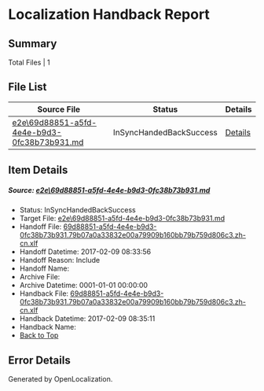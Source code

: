 # <a name='report-top'></a> Localization Handback Report

## Summary
 Total Files | 1

## File List
 Source File | Status | Details 
 ----------- | ------ | ------- 
 [e2e\69d88851-a5fd-4e4e-b9d3-0fc38b73b931.md](https://github.com/OpenLocalizationTestOrg/ol-test0/blob/8cc5e1480ca0ef48dac158b08d591cfd7e8b7bf3/e2e/69d88851-a5fd-4e4e-b9d3-0fc38b73b931.md) | InSyncHandedBackSuccess | [Details](#9f9988fb175715b0c856208e84765ab77a2a429f1)

## Item Details
##### <a name='9f9988fb175715b0c856208e84765ab77a2a429f1'></a> Source: [e2e\69d88851-a5fd-4e4e-b9d3-0fc38b73b931.md](https://github.com/OpenLocalizationTestOrg/ol-test0/blob/8cc5e1480ca0ef48dac158b08d591cfd7e8b7bf3/e2e/69d88851-a5fd-4e4e-b9d3-0fc38b73b931.md)
* Status: InSyncHandedBackSuccess
* Target File: [e2e\69d88851-a5fd-4e4e-b9d3-0fc38b73b931.md](https://github.com/OpenLocalizationTestOrg/ol-test0-zhcn/blob/edbb801252f9a8ce09929d90cdbb96dd701bdc0f/e2e/69d88851-a5fd-4e4e-b9d3-0fc38b73b931.md)
* Handoff File: [69d88851-a5fd-4e4e-b9d3-0fc38b73b931.79b07a0a33832e00a79909b160bb79b759d806c3.zh-cn.xlf](https://github.com/OpenLocalizationTestOrg/ol-test0-handoff/blob/f722b409e5dc325fc5351a40c8095337faf63239/ol-handoff/OpenLocalizationTestOrg/ol-test0-zhcn/shujia/ht/69d88851-a5fd-4e4e-b9d3-0fc38b73b931.79b07a0a33832e00a79909b160bb79b759d806c3.zh-cn.xlf)
* Handoff Datetime: 2017-02-09 08:33:56
* Handoff Reason: Include
* Handoff Name: 
* Archive File: 
* Archive Datetime: 0001-01-01 00:00:00
* Handback File: [69d88851-a5fd-4e4e-b9d3-0fc38b73b931.79b07a0a33832e00a79909b160bb79b759d806c3.zh-cn.xlf](https://github.com/OpenLocalizationTestOrg/ol-test0-handback/blob/b7d580b484093fa9d5fe00c7aed06f1cd167103c/ol-handback/OpenLocalizationTestOrg/ol-test0-zhcn/shujia/ht/69d88851-a5fd-4e4e-b9d3-0fc38b73b931.79b07a0a33832e00a79909b160bb79b759d806c3.zh-cn.xlf)
* Handback Datetime: 2017-02-09 08:35:11
* Handback Name: 
* [Back to Top](#report-top)


## Error Details

Generated by OpenLocalization.

